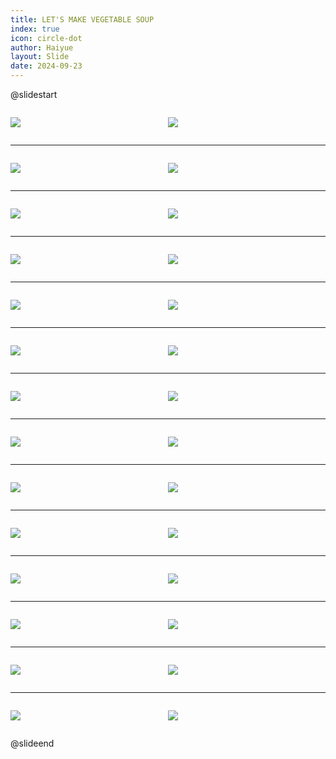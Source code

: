 ```yaml
---
title: LET'S MAKE VEGETABLE SOUP
index: true
icon: circle-dot
author: Haiyue
layout: Slide
date: 2024-09-23
---
```

 
@slidestart

<div style="display:flex">
<div style="flex:1">

![](/reading/english/Level-S/LET'S%20MAKE%20VEGETABLE%20SOUP/001.webp)
</div>
<div style="flex:1">

![](/reading/english/Level-S/LET'S%20MAKE%20VEGETABLE%20SOUP/002.webp)
</div>
</div>

---

<div style="display:flex">
<div style="flex:1">

![](/reading/english/Level-S/LET'S%20MAKE%20VEGETABLE%20SOUP/003.webp)
</div>
<div style="flex:1">

![](/reading/english/Level-S/LET'S%20MAKE%20VEGETABLE%20SOUP/004.webp)
</div>
</div>

---

<div style="display:flex">
<div style="flex:1">

![](/reading/english/Level-S/LET'S%20MAKE%20VEGETABLE%20SOUP/005.webp)
</div>
<div style="flex:1">

![](/reading/english/Level-S/LET'S%20MAKE%20VEGETABLE%20SOUP/006.webp)
</div>
</div>

---

<div style="display:flex">
<div style="flex:1">

![](/reading/english/Level-S/LET'S%20MAKE%20VEGETABLE%20SOUP/007.webp)
</div>
<div style="flex:1">

![](/reading/english/Level-S/LET'S%20MAKE%20VEGETABLE%20SOUP/008.webp)
</div>
</div>

---

<div style="display:flex">
<div style="flex:1">

![](/reading/english/Level-S/LET'S%20MAKE%20VEGETABLE%20SOUP/009.webp)
</div>
<div style="flex:1">

![](/reading/english/Level-S/LET'S%20MAKE%20VEGETABLE%20SOUP/010.webp)
</div>
</div>

---

<div style="display:flex">
<div style="flex:1">

![](/reading/english/Level-S/LET'S%20MAKE%20VEGETABLE%20SOUP/011.webp)
</div>
<div style="flex:1">

![](/reading/english/Level-S/LET'S%20MAKE%20VEGETABLE%20SOUP/012.webp)
</div>
</div>

---

<div style="display:flex">
<div style="flex:1">

![](/reading/english/Level-S/LET'S%20MAKE%20VEGETABLE%20SOUP/013.webp)
</div>
<div style="flex:1">

![](/reading/english/Level-S/LET'S%20MAKE%20VEGETABLE%20SOUP/014.webp)
</div>
</div>

---

<div style="display:flex">
<div style="flex:1">

![](/reading/english/Level-S/LET'S%20MAKE%20VEGETABLE%20SOUP/015.webp)
</div>
<div style="flex:1">

![](/reading/english/Level-S/LET'S%20MAKE%20VEGETABLE%20SOUP/016.webp)
</div>
</div>

---

<div style="display:flex">
<div style="flex:1">

![](/reading/english/Level-S/LET'S%20MAKE%20VEGETABLE%20SOUP/017.webp)
</div>
<div style="flex:1">

![](/reading/english/Level-S/LET'S%20MAKE%20VEGETABLE%20SOUP/018.webp)
</div>
</div>

---

<div style="display:flex">
<div style="flex:1">

![](/reading/english/Level-S/LET'S%20MAKE%20VEGETABLE%20SOUP/019.webp)
</div>
<div style="flex:1">

![](/reading/english/Level-S/LET'S%20MAKE%20VEGETABLE%20SOUP/020.webp)
</div>
</div>

---

<div style="display:flex">
<div style="flex:1">

![](/reading/english/Level-S/LET'S%20MAKE%20VEGETABLE%20SOUP/021.webp)
</div>
<div style="flex:1">

![](/reading/english/Level-S/LET'S%20MAKE%20VEGETABLE%20SOUP/022.webp)
</div>
</div>

---

<div style="display:flex">
<div style="flex:1">

![](/reading/english/Level-S/LET'S%20MAKE%20VEGETABLE%20SOUP/023.webp)
</div>
<div style="flex:1">

![](/reading/english/Level-S/LET'S%20MAKE%20VEGETABLE%20SOUP/024.webp)
</div>
</div>

---

<div style="display:flex">
<div style="flex:1">

![](/reading/english/Level-S/LET'S%20MAKE%20VEGETABLE%20SOUP/025.webp)
</div>
<div style="flex:1">

![](/reading/english/Level-S/LET'S%20MAKE%20VEGETABLE%20SOUP/026.webp)
</div>
</div>

---

<div style="display:flex">
<div style="flex:1">

![](/reading/english/Level-S/LET'S%20MAKE%20VEGETABLE%20SOUP/027.webp)
</div>
<div style="flex:1">

![](/reading/english/Level-S/LET'S%20MAKE%20VEGETABLE%20SOUP/028.webp)
</div>
</div>

@slideend